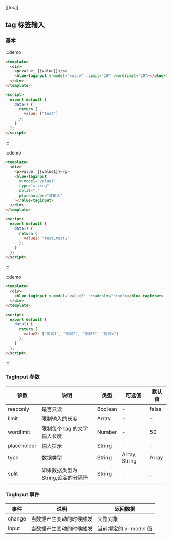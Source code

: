 [[toc]]

## tag 标签输入

### 基本

:::demo

```html
<template>
  <div>
    <p>value: {{value}}</p>
    <blue-taginput v-model="value" :limit="10" :wordlimit="20"></blue-taginput>
  </div>
</template>

<script>
  export default {
    data() {
      return {
        value: ["test"]
      };
    }
  };
</script>
```

:::

:::demo

```html
<template>
  <div>
    <p>value: {{value1}}</p>
    <blue-taginput
      v-model="value1"
      type="string"
      split=","
      placeholder="请输入"
    ></blue-taginput>
  </div>
</template>

<script>
  export default {
    data() {
      return {
        value1: "test,test2"
      };
    }
  };
</script>
```

:::

:::demo

```html
<template>
  <div>
    <blue-taginput v-model="value2" :readonly="true"></blue-taginput>
  </div>
</template>

<script>
  export default {
    data() {
      return {
        value2: ["测试1", "测试2", "测试3", "测试4"]
      };
    }
  };
</script>
```

:::

### TagInput 参数

| 参数        | 说明                               | 类型    | 可选值        | 默认值 |
| ----------- | ---------------------------------- | ------- | ------------- | ------ |
| readonly    | 是否只读                           | Boolean | -             | false  |
| limit       | 限制输入的长度                     | Array   | -             | -      |
| wordlimit   | 限制每个 tag 的文字输入长度        | Number  | -             | 50     |
| placeholder | 输入提示                           | String  | -             | -      |
| type        | 数据类型                           | String  | Array, String | Array  |
| split       | 如果数据类型为 String,设定的分隔符 | String  | -             | ,      |

### TagInput 事件

| 事件   | 说明                     | 返回数据              |
| ------ | ------------------------ | --------------------- |
| change | 当数据产生变动的时候触发 | 完整对象              |
| input  | 当数据产生变动的时候触发 | 当前绑定的 v-model 值 |

<script>
export default {
  data() {
    return {
      value: ['test'],
      value1: ['test,test2'],
      value2: ["测试1", "测试2", "测试3", "测试4"]

    };
  }
};
</script>
